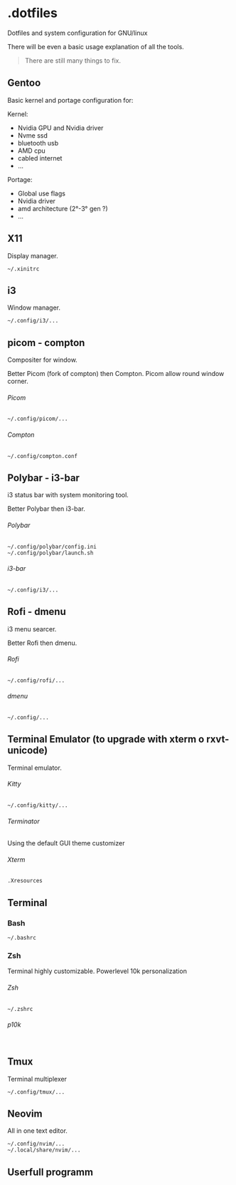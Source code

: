 # .dotfiles

Dotfiles and system configuration for GNU/linux 

There will be even a basic usage explanation of all the tools.

> There are still many things to fix.

## Gentoo
Basic kernel and portage configuration for:

Kernel:
- Nvidia GPU and Nvidia driver
- Nvme ssd
- bluetooth usb
- AMD cpu
- cabled internet
- ...

Portage:
- Global use flags
- Nvidia driver
- amd architecture (2°-3° gen ?)
- ...

## X11
Display manager.
```
~/.xinitrc
```

## i3
Window manager.

```
~/.config/i3/...
```

## picom - compton
Compositer for window. 

Better Picom (fork of compton) then Compton. Picom allow round window corner.

###### Picom 
```
~/.config/picom/...
```
###### Compton
```
~/.config/compton.conf
```

## Polybar - i3-bar
i3 status bar with system monitoring tool. 

Better Polybar then i3-bar.

###### Polybar 
```
~/.config/polybar/config.ini
~/.config/polybar/launch.sh
```

###### i3-bar
```
~/.config/i3/...
```

## Rofi - dmenu
i3 menu searcer. 

Better Rofi then dmenu.

###### Rofi 
```shell
~/.config/rofi/...
```
###### dmenu 
```
~/.config/...
```

## Terminal Emulator (to upgrade with xterm o rxvt-unicode)
Terminal emulator.

###### Kitty
```
~/.config/kitty/...
```

###### Terminator
Using the default GUI theme customizer

###### Xterm
```
.Xresources
```

## Terminal 
### Bash
``` shell
~/.bashrc
```

### Zsh 
Terminal highly customizable. Powerlevel 10k personalization

###### Zsh 
```
~/.zshrc
```
###### p10k
```

```

## Tmux
Terminal multiplexer

``` 
~/.config/tmux/...
```

## Neovim
All in one text editor.

```
~/.config/nvim/...
~/.local/share/nvim/...
```

## Userfull programm

